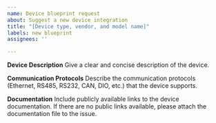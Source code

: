 ```yaml
---
name: Device blueprint request
about: Suggest a new device integration
title: "[Device type, vendor, and model name]"
labels: new blueprint
assignees: ''

---
```


**Device Description**
Give a clear and concise description of the device.

**Communication Protocols**
Describe the communication protocols (Ethernet, RS485, RS232, CAN, DIO, etc.) that the device supports.

**Documentation**
Include publicly available links to the device documentation. If there are no public links available, please attach the documentation file to the issue.
